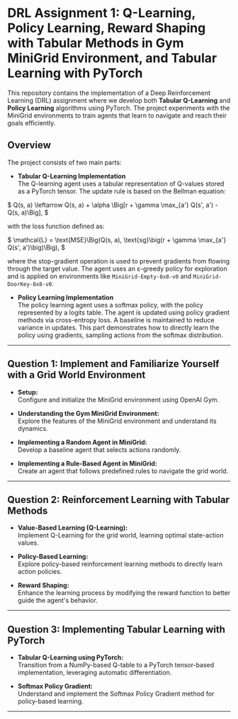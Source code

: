 # DRL Assignment 1: Q-Learning, Policy Learning, Reward Shaping with Tabular Methods in Gym MiniGrid Environment, and Tabular Learning with PyTorch 

This repository contains the implementation of a Deep Reinforcement Learning (DRL) assignment where we develop both **Tabular Q-Learning** and **Policy Learning** algorithms using PyTorch. The project experiments with the MiniGrid environments to train agents that learn to navigate and reach their goals efficiently.

## Overview

The project consists of two main parts:

- **Tabular Q-Learning Implementation**  
  The Q-learning agent uses a tabular representation of Q-values stored as a PyTorch tensor. The update rule is based on the Bellman equation:
  
$
  Q(s, a) \leftarrow Q(s, a) + \alpha \Big[r + \gamma \max_{a'} Q(s', a') - Q(s, a)\Big],
$

  with the loss function defined as:
  
$
  \mathcal{L} = \text{MSE}\Big(Q(s, a), \text{sg}\big(r + \gamma \max_{a'} Q(s', a')\big)\Big),
$

  where the stop-gradient operation is used to prevent gradients from flowing through the target value. The agent uses an ε-greedy policy for exploration and is applied on environments like `MiniGrid-Empty-8x8-v0` and `MiniGrid-DoorKey-8x8-v0`.

- **Policy Learning Implementation**  
  The policy learning agent uses a softmax policy, with the policy represented by a logits table. The agent is updated using policy gradient methods via cross-entropy loss. A baseline is maintained to reduce variance in updates. This part demonstrates how to directly learn the policy using gradients, sampling actions from the softmax distribution.

---

## Question 1: Implement and Familiarize Yourself with a Grid World Environment

- **Setup:**  
  Configure and initialize the MiniGrid environment using OpenAI Gym.
  
- **Understanding the Gym MiniGrid Environment:**  
  Explore the features of the MiniGrid environment and understand its dynamics.
  
- **Implementing a Random Agent in MiniGrid:**  
  Develop a baseline agent that selects actions randomly.
  
- **Implementing a Rule-Based Agent in MiniGrid:**  
  Create an agent that follows predefined rules to navigate the grid world.

---

## Question 2: Reinforcement Learning with Tabular Methods

- **Value-Based Learning (Q-Learning):**  
  Implement Q-Learning for the grid world, learning optimal state-action values.
  
- **Policy-Based Learning:**  
  Explore policy-based reinforcement learning methods to directly learn action policies.
  
- **Reward Shaping:**  
  Enhance the learning process by modifying the reward function to better guide the agent's behavior.

---

## Question 3: Implementing Tabular Learning with PyTorch

- **Tabular Q-Learning using PyTorch:**  
  Transition from a NumPy-based Q-table to a PyTorch tensor-based implementation, leveraging automatic differentiation.
  
- **Softmax Policy Gradient:**  
  Understand and implement the Softmax Policy Gradient method for policy-based learning.

---


